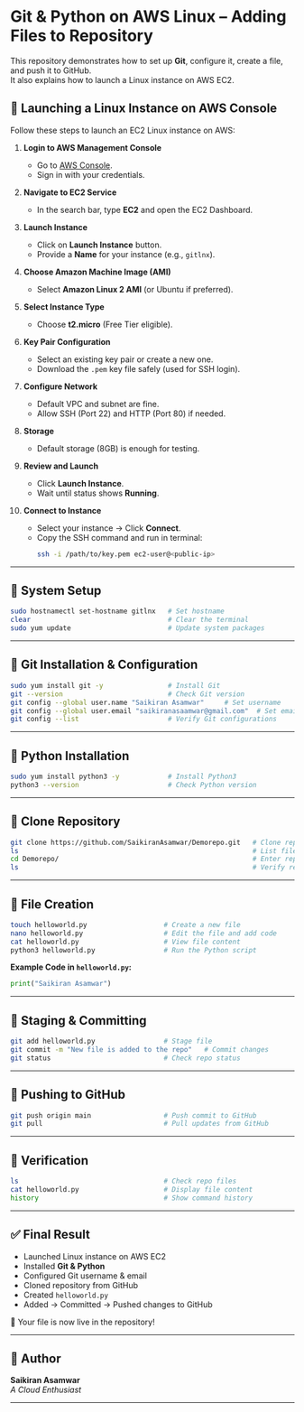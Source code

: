 # Git & Python on AWS Linux  – Adding Files to Repository

This repository demonstrates how to set up **Git**, configure it, create a file, and push it to GitHub.  
It also explains how to launch a Linux instance on AWS EC2.  


## 🚀 Launching a Linux Instance on AWS Console

Follow these steps to launch an EC2 Linux instance on AWS:

1. **Login to AWS Management Console**  
   - Go to [AWS Console](https://aws.amazon.com/console/).  
   - Sign in with your credentials.

2. **Navigate to EC2 Service**  
   - In the search bar, type **EC2** and open the EC2 Dashboard.

3. **Launch Instance**  
   - Click on **Launch Instance** button.  
   - Provide a **Name** for your instance (e.g., `gitlnx`).

4. **Choose Amazon Machine Image (AMI)**  
   - Select **Amazon Linux 2 AMI** (or Ubuntu if preferred).

5. **Select Instance Type**  
   - Choose **t2.micro** (Free Tier eligible).

6. **Key Pair Configuration**  
   - Select an existing key pair or create a new one.  
   - Download the `.pem` key file safely (used for SSH login).

7. **Configure Network**  
   - Default VPC and subnet are fine.  
   - Allow SSH (Port 22) and HTTP (Port 80) if needed.

8. **Storage**  
   - Default storage (8GB) is enough for testing.  

9. **Review and Launch**  
   - Click **Launch Instance**.  
   - Wait until status shows **Running**.

10. **Connect to Instance**  
    - Select your instance → Click **Connect**.  
    - Copy the SSH command and run in terminal:  
      ```bash
      ssh -i /path/to/key.pem ec2-user@<public-ip>
      ```

---

## 🔹 System Setup
```bash
sudo hostnamectl set-hostname gitlnx   # Set hostname
clear                                  # Clear the terminal
sudo yum update                        # Update system packages
```

---

## 🔹 Git Installation & Configuration
```bash
sudo yum install git -y                # Install Git
git --version                          # Check Git version
git config --global user.name "Saikiran Asamwar"     # Set username
git config --global user.email "saikiranasaamwar@gmail.com"  # Set email
git config --list                      # Verify Git configurations
```

---

## 🔹 Python Installation
```bash
sudo yum install python3 -y            # Install Python3
python3 --version                      # Check Python version
```

---

## 🔹 Clone Repository
```bash
git clone https://github.com/SaikiranAsamwar/Demorepo.git   # Clone repo
ls                                                          # List files
cd Demorepo/                                                # Enter repo
ls                                                          # Verify repo files
```

---

## 🔹 File Creation
```bash
touch helloworld.py                   # Create a new file
nano helloworld.py                    # Edit the file and add code
cat helloworld.py                     # View file content
python3 helloworld.py                 # Run the Python script
```

**Example Code in `helloworld.py`:**
```python
print("Saikiran Asamwar")
```

---

## 🔹 Staging & Committing
```bash
git add helloworld.py                 # Stage file
git commit -m "New file is added to the repo"   # Commit changes
git status                            # Check repo status
```

---

## 🔹 Pushing to GitHub
```bash
git push origin main                  # Push commit to GitHub
git pull                              # Pull updates from GitHub
```

---

## 🔹 Verification
```bash
ls                                    # Check repo files
cat helloworld.py                     # Display file content
history                               # Show command history
```

---

## ✅ Final Result
- Launched Linux instance on AWS EC2  
- Installed **Git & Python**  
- Configured Git username & email  
- Cloned repository from GitHub  
- Created `helloworld.py`  
- Added → Committed → Pushed changes to GitHub  

🎉 Your file is now live in the repository!


---

## 👤 Author
**Saikiran Asamwar**  
_A Cloud Enthusiast_  

---
